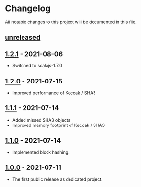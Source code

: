 # Changelog

All notable changes to this project will be documented in this file.

## [unreleased]

## [1.2.1] - 2021-08-06
- Switched to scalajs-1.7.0

## [1.2.0] - 2021-07-15
- Improved performance of Keccak / SHA3

## [1.1.1] - 2021-07-14
- Added missed SHA3 objects
- Improved memory footprint of Keccak / SHA3

## [1.1.0] - 2021-07-14
- Implemented block hashing.

## [1.0.0] - 2021-07-11
- The first public release as dedicated project.

[unreleased]: https://github.com/catap/scala-blake3/compare/v1.2.1...HEAD
[1.2.1]: https://github.com/catap/scala-blake3/releases/tag/v1.2.1
[1.2.0]: https://github.com/catap/scala-blake3/releases/tag/v1.2.0
[1.1.1]: https://github.com/catap/scala-blake3/releases/tag/v1.1.1
[1.1.0]: https://github.com/catap/scala-blake3/releases/tag/v1.1.0
[1.0.0]: https://github.com/catap/scala-blake3/releases/tag/v1.0.0

